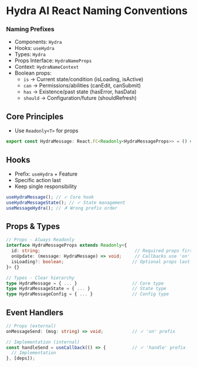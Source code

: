 # Hydra AI React Naming Conventions

### Naming Prefixes

- Components: `Hydra`
- Hooks: `useHydra`
- Types: `Hydra`
- Props Interface: `HydraNameProps`
- Context: `HydraNameContext`
- Boolean props:
  - `is` → Current state/condition (isLoading, isActive)
  - `can` → Permissions/abilities (canEdit, canSubmit)
  - `has` → Existence/past state (hasError, hasData)
  - `should` → Configuration/future (shouldRefresh)

## Core Principles

- Use `Readonly<T>` for props

```typescript
export const HydraMessage: React.FC<Readonly<HydraMessageProps>> = () => { ... }
```

## Hooks

- Prefix: `useHydra` + Feature
- Specific action last
- Keep single responsibility

```typescript
useHydraMessage(); // ✓ Core hook
useHydraMessageState(); // ✓ State management
useMessageHydra(); // ✗ Wrong prefix order
```

## Props & Types

```typescript
// Props - Always Readonly
interface HydraMessageProps extends Readonly<{
  id: string;                                    // Required props first
  onUpdate: (message: HydraMessage) => void;     // Callbacks use 'on' prefix
  isLoading?: boolean;                          // Optional props last
}> {}

// Types - Clear hierarchy
type HydraMessage = { ... }                     // Core type
type HydraMessageState = { ... }                // State type
type HydraMessageConfig = { ... }               // Config type
```

## Event Handlers

```typescript
// Props (external)
onMessageSend: (msg: string) => void;           // ✓ 'on' prefix

// Implementation (internal)
const handleSend = useCallback(() => {          // ✓ 'handle' prefix
  // Implementation
}, [deps]);
```
